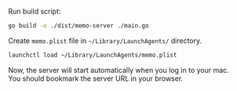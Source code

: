 Run build script:

```sh
go build -o ./dist/memo-server ./main.go
```

Create `memo.plist` file in `~/Library/LaunchAgents/` directory.

```sh 
launchctl load ~/Library/LaunchAgents/memo.plist
```

Now, the server will start automatically when you log in to your mac.  
You should bookmark the server URL in your browser.
